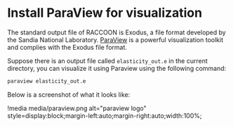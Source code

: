 # Install ParaView for visualization

The standard output file of RACCOON is Exodus, a file format developed by the Sandia National Laboratory. [ParaView](https://www.paraview.org/) is a powerful visualization toolkit and complies with the Exodus file format.

Suppose there is an output file called `elasticity_out.e` in the current directory, you can visualize it using Paraview using the following command:

```bash
paraview elasticity_out.e
```

Below is a screenshot of what it looks like:

!media media/paraview.png 
       alt="paraview logo" style=display:block;margin-left:auto;margin-right:auto;width:100%;
